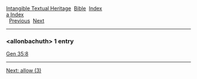 [Intangible Textual Heritage](../../index)  [Bible](../index) 
[Index](index)   
[a Index](_a_)  
  [Previous](c00409)  [Next](c00411) 

------------------------------------------------------------------------

### &lt;allonbachuth&gt; 1 entry

[Gen 35:8](../kjv/gen035.htm#008)  

------------------------------------------------------------------------

[Next: allow (3)](c00411)
